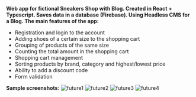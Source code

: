 <b>Web app for fictional Sneakers Shop with Blog. Created
in React + Typescript. Saves data in a database
(Firebase). Using Headless CMS for a Blog. The main features of the app:</b>

- Registration and login to the account
- Adding shoes of a certain size to the shopping cart
- Grouping of products of the same size
- Counting the total amount in the shopping cart
- Shopping cart management
- Sorting products by brand, category and highest/lowest price
- Ability to add a discount code
- Form validation

<b>Sample screenshots:</b>
![future1](https://user-images.githubusercontent.com/101347573/206222303-bb36aa35-b9a2-445b-a06c-8bb20f4f3367.png)
![future2](https://user-images.githubusercontent.com/101347573/206222308-400ef59b-83d8-4d14-8c1c-c32660347392.png)
![future3](https://user-images.githubusercontent.com/101347573/206222314-60c08d7e-6763-4535-b0fa-a359b2a66e5b.png)
![future4](https://user-images.githubusercontent.com/101347573/206222323-68e9ad1c-fdd1-49eb-bc8c-319e00d2f1ea.png)
